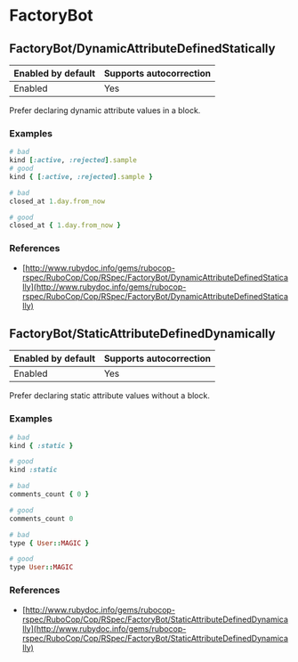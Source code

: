 # FactoryBot

## FactoryBot/DynamicAttributeDefinedStatically

Enabled by default | Supports autocorrection
--- | ---
Enabled | Yes

Prefer declaring dynamic attribute values in a block.

### Examples

```ruby
# bad
kind [:active, :rejected].sample
# good
kind { [:active, :rejected].sample }

# bad
closed_at 1.day.from_now

# good
closed_at { 1.day.from_now }
```

### References

* [http://www.rubydoc.info/gems/rubocop-rspec/RuboCop/Cop/RSpec/FactoryBot/DynamicAttributeDefinedStatically](http://www.rubydoc.info/gems/rubocop-rspec/RuboCop/Cop/RSpec/FactoryBot/DynamicAttributeDefinedStatically)

## FactoryBot/StaticAttributeDefinedDynamically

Enabled by default | Supports autocorrection
--- | ---
Enabled | Yes

Prefer declaring static attribute values without a block.

### Examples

```ruby
# bad
kind { :static }

# good
kind :static

# bad
comments_count { 0 }

# good
comments_count 0

# bad
type { User::MAGIC }

# good
type User::MAGIC
```

### References

* [http://www.rubydoc.info/gems/rubocop-rspec/RuboCop/Cop/RSpec/FactoryBot/StaticAttributeDefinedDynamically](http://www.rubydoc.info/gems/rubocop-rspec/RuboCop/Cop/RSpec/FactoryBot/StaticAttributeDefinedDynamically)
